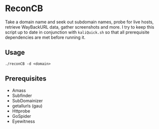 # ReconCB
Take a domain name and seek out subdomain names, probe for live hosts, retrieve WayBackURL data, gather screenshots and more. I try to keep this script 
up to date in conjunction with `kaliQuick.sh` so that all prerequisite dependencies are met before running it.

## Usage

```
./reconCB -d <domain>
```

## Prerequisites
* Amass
* Subfinder
* SubDomainizer
* getallurls (gau) 
* Httprobe
* GoSpider
* Eyewitness
